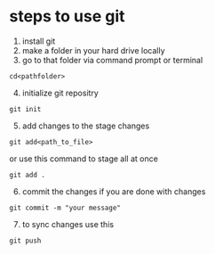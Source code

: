 # steps to use git
1. install git
2. make a folder in your hard drive locally
3. go to that folder via command prompt or terminal
```git
cd<pathfolder>
```
4. initialize git repositry
```
git init
```
5. add changes to the stage changes
```
git add<path_to_file>
```
or use this command to stage all at once
```
git add .
```
6. commit the changes if you are done with changes
```
git commit -m "your message"
```
7. to sync changes use this
```
git push
```